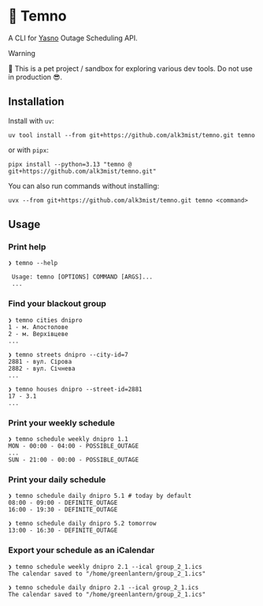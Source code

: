 # 🔦 Temno

A CLI for [Yasno](https://yasno.com.ua) Outage Scheduling API.

> [!WARNING]
> 🚧 This is a pet project / sandbox for exploring various dev tools.
> Do not use in production 😎.

## Installation

Install with `uv`:

```shell
uv tool install --from git+https://github.com/alk3mist/temno.git temno
```

or with `pipx`:

```shell
pipx install --python=3.13 "temno @ git+https://github.com/alk3mist/temno.git"
```

You can also run commands without installing:

```shell
uvx --from git+https://github.com/alk3mist/temno.git temno <command>
```

## Usage

### Print help

```console
❯ temno --help
                                                                      
 Usage: temno [OPTIONS] COMMAND [ARGS]...                             
 ...
```

### Find your blackout group

```console
❯ temno cities dnipro 
1 - м. Апостолове
2 - м. Верхівцеве
...

❯ temno streets dnipro --city-id=7
2881 - вул. Сірова
2882 - вул. Січнева
...

❯ temno houses dnipro --street-id=2881     
17 - 3.1
...
```

### Print your weekly schedule

```console
❯ temno schedule weekly dnipro 1.1
MON - 00:00 - 04:00 - POSSIBLE_OUTAGE
...
SUN - 21:00 - 00:00 - POSSIBLE_OUTAGE
```

### Print your daily schedule

```console
❯ temno schedule daily dnipro 5.1 # today by default
08:00 - 09:00 - DEFINITE_OUTAGE
16:00 - 19:30 - DEFINITE_OUTAGE

❯ temno schedule daily dnipro 5.2 tomorrow 
13:00 - 16:30 - DEFINITE_OUTAGE
```

### Export your schedule as an iCalendar

```console
❯ temno schedule weekly dnipro 2.1 --ical group_2_1.ics
The calendar saved to "/home/greenlantern/group_2_1.ics"

❯ temno schedule daily dnipro 2.1 --ical group_2_1.ics
The calendar saved to "/home/greenlantern/group_2_1.ics"
```
